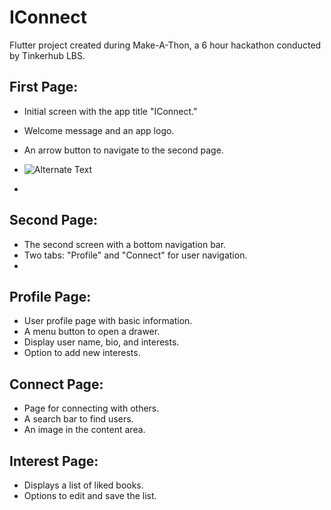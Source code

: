 # IConnect

Flutter project created during Make-A-Thon, a 6 hour hackathon conducted by Tinkerhub LBS. 

## First Page:

- Initial screen with the app title "IConnect."
- Welcome message and an app logo.
- An arrow button to navigate to the second page.

- ![Alternate Text](https://github.com/your-username/your-repository/blob/main/path-to-your-image/image.png)

- 
## Second Page:

- The second screen with a bottom navigation bar.
- Two tabs: "Profile" and "Connect" for user navigation.
- 
## Profile Page:

- User profile page with basic information.
- A menu button to open a drawer.
- Display user name, bio, and interests.
- Option to add new interests.
  
## Connect Page:

- Page for connecting with others.
- A search bar to find users.
- An image in the content area.
  
## Interest Page:

- Displays a list of liked books.
- Options to edit and save the list.
